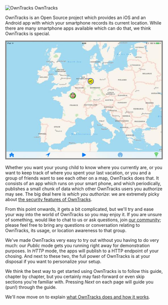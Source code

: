 <div id="teaser-home">
  <image src="images/logo-small.png" alt="OwnTracks">
  <span>OwnTracks</span>
</div>


OwnTracks is an Open Source project which provides an iOS and an Android app with which your smartphone records its current location. While there are many smartphone apps available which can do that, we think OwnTracks is special.

![public map](images/ipad-public-map.jpg)

Whether you want your young child to know where you currently are, or you want to keep track of where you spent your last vacation, or you and a group of friends want to see each other on a map, OwnTracks does that. It consists of an app which runs on your smart phone, and which periodically, publishes a small chunk of data which other OwnTracks users you authorize may see. The big deal here is *which you authorize*: we are extremely picky about [the security features of OwnTracks](features/security.md).

From this point onwards, it gets a bit complicated, but we'll try and ease your way into the world of OwnTracks so you may enjoy it. If you are unsure of something, would like to chat to us or ask questions, join [our community](https://community.owntracks.org); please feel free to bring any questions or conversation relating to OwnTracks, its usage, or location awareness to that group.

We've made OwnTracks very easy to try out without you having to do very much: our _Public_ mode gets you running right away for demonstration purposes. In _HTTP_ mode, the apps will publish to a HTTP endpoint of your chosing. And next to these two, the full power of OwnTracks is at your disposal if you want to personalize your setup.

We think the best way to get started using OwnTracks is to follow this guide, chapter by chapter, but you certainly may fast-forward or even skip sections you're familiar with. Pressing _Next_ on each page will guide you (pun!) through the guide.

We'll now move on to explain [what OwnTracks does and how it works](guide/whathow.md).


